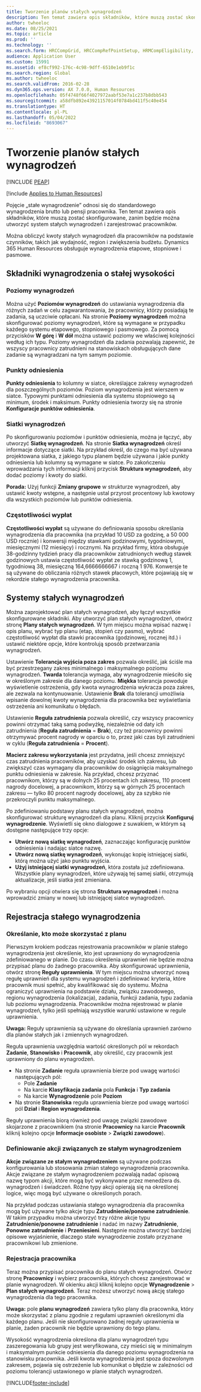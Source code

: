 ```yaml
---
title: Tworzenie planów stałych wynagrodzeń
description: Ten temat zawiera opis składników, które muszą zostać skonfigurowane, zanim będzie można utworzyć system stałych wynagrodzeń i zarejestrować pracowników.
author: twheeloc
ms.date: 08/25/2021
ms.topic: article
ms.prod: ''
ms.technology: ''
ms.search.form: HRCCompGrid, HRCCompRefPointSetup, HRMCompEligibility, HRMCompEvent, HRMFixedCompPlanTable, HcmCompensationWorkspace
audience: Application User
ms.custom: 15991
ms.assetid: ef8cf992-176c-4c98-9dff-6510e1eb9f1c
ms.search.region: Global
ms.author: twheeloc
ms.search.validFrom: 2016-02-28
ms.dyn365.ops.version: AX 7.0.0, Human Resources
ms.openlocfilehash: 05f4748f66f4027972aabf53e7a1c237b8dbb543
ms.sourcegitcommit: a58dfb892e43921157014f0784bd411f5c40e454
ms.translationtype: HT
ms.contentlocale: pl-PL
ms.lasthandoff: 05/04/2022
ms.locfileid: "8693067"
---
```

# <a name="create-a-fixed-compensation-plans"></a>Tworzenie planów stałych wynagrodzeń


[!INCLUDE [PEAP](../includes/peap-1.md)]

[!include [Applies to Human Resources](../includes/applies-to-hr.md)]

Pojęcie „stałe wynagrodzenie” odnosi się do standardowego wynagrodzenia brutto lub pensji pracownika. Ten temat zawiera opis składników, które muszą zostać skonfigurowane, zanim będzie można utworzyć system stałych wynagrodzeń i zarejestrować pracowników.

Można obliczyć kwoty stałych wynagrodzeń dla pracowników na podstawie czynników, takich jak wydajność, region i zwiększenia budżetu. Dynamics 365 Human Resources obsługuje wynagrodzenia etapowe, stopniowe i pasmowe.

## <a name="fixed-compensation-components"></a>Składniki wynagrodzenia o stałej wysokości
### <a name="compensation-levels"></a>Poziomy wynagrodzeń

Można użyć **Poziomów wynagrodzeń** do ustawiania wynagrodzenia dla różnych zadań w celu zagwarantowania, że pracownicy, którzy posiadają te zadania, są uczciwie opłacani. Na stronie **Poziomy wynagrodzeń** można skonfigurować poziomy wynagrodzeń, które są wymagane w przypadku każdego systemu etapowego, stopniowego i pasmowego. Za pomocą przycisków **W górę** i **W dół** można ustawić poziomy we właściwej kolejności według ich typu. Poziomy wynagrodzeń dla zadania pozwalają zapewnić, że wszyscy pracownicy zatrudnieni na stanowiskach obsługujących dane zadanie są wynagradzani na tym samym poziomie.

### <a name="reference-points"></a>Punkty odniesienia

**Punkty odniesienia** to kolumny w siatce, określające zakresy wynagrodzeń dla poszczególnych poziomów. Poziom wynagrodzenia jest wierszem w siatce. Typowymi punktami odniesienia dla systemu stopniowego są minimum, środek i maksimum. Punkty odniesienia tworzy się na stronie **Konfiguracje punktów odniesienia**.

### <a name="compensation-grids"></a>Siatki wynagrodzeń

Po skonfigurowaniu poziomów i punktów odniesienia, można je łączyć, aby utworzyć **Siatkę wynagrodzeń**. Na stronie **Siatka wynagrodzeń** określ informacje dotyczące siatki. Na przykład określ, do czego ma być używana projektowana siatka, z jakiego typu planem będzie używana i jakie punkty odniesienia lub kolumny są wymagane w siatce. Po zakończeniu wprowadzania tych informacji kliknij przycisk **Struktura wynagrodzeń**, aby dodać poziomy i kwoty do siatki. 

**Porada:** Użyj funkcji **Zmiany grupowe** w strukturze wynagrodzeń, aby ustawić kwoty wstępne, a następnie ustal przyrost procentowy lub kwotowy dla wszystkich poziomów lub punktów odniesienia.

### <a name="pay-frequencies"></a>Częstotliwości wypłat

**Częstotliwości wypłat** są używane do definiowania sposobu określania wynagrodzenia dla pracownika (na przykład 10 USD za godzinę, a 50 000 USD rocznie) i konwersji między stawkami godzinowymi, tygodniowymi, miesięcznymi (12 miesięcy) i rocznymi. Na przykład firmy, która obsługuje 38-godzinny tydzień pracy dla pracowników zatrudnionych według stawek godzinowych ustawia częstotliwość wypłat ze stawką godzinową 1, tygodniową 38, miesięczną 164,6666666667 i roczną 1 976. Konwersje te są używane do obliczania różnych stawek płacowych, które pojawiają się w rekordzie stałego wynagrodzenia pracownika.

## <a name="fixed-compensation-plans"></a>Systemy stałych wynagrodzeń
Można zaprojektować plan stałych wynagrodzeń, aby łączył wszystkie skonfigurowane składniki. Aby utworzyć plan stałych wynagrodzeń, otwórz stronę **Plany stałych wynagrodzeń**. W tym miejscu można wpisać nazwę i opis planu, wybrać typ planu (etap, stopień czy pasmo), wybrać częstotliwość wypłat dla stawki pracownika (godzinowej, rocznej itd.) i ustawić niektóre opcje, które kontrolują sposób przetwarzania wynagrodzeń. 

Ustawienie **Tolerancja wyjścia poza zakres** pozwala określić, jak ściśle ma być przestrzegany zakres minimalnego i maksymalnego poziomu wynagrodzeń. **Twarda** tolerancja wymaga, aby wynagrodzenie mieściło się w określonym zakresie dla danego poziomu. **Miękka** tolerancja powoduje wyświetlenie ostrzeżenia, gdy kwota wynagrodzenia wykracza poza zakres, ale zezwala na kontynuowanie. Ustawienie **Brak** dla tolerancji umożliwia wpisanie dowolnej kwoty wynagrodzenia dla pracownika bez wyświetlania ostrzeżenia ani komunikatu o błędach. 

Ustawienie **Reguła zatrudnienia** pozwala określić, czy wszyscy pracownicy powinni otrzymać taką samą podwyżkę, niezależnie od daty ich zatrudnienia (**Reguła zatrudnienia** = **Brak**), czy też pracownicy powinni otrzymywać procent nagrody w oparciu o to, przez jaki czas byli zatrudnieni w cyklu (**Reguła zatrudnienia** = **Procent**). 

**Macierz zakresu wykorzystania** jest przydatna, jeśli chcesz zmniejszyć czas zatrudnienia pracowników, aby uzyskać środek ich zakresu, lub zwiększyć czas wymagany dla pracowników do osiągnięcia maksymalnego punktu odniesienia w zakresie. Na przykład, chcesz przyznać pracownikom, którzy są w dolnych 25 procentach ich zakresu, 110 procent nagrody docelowej, a pracownikom, którzy są w górnych 25 procentach zakresu — tylko 80 procent nagrody docelowej, aby za szybko nie przekroczyli punktu maksymalnego. 

Po zdefiniowaniu podstawy planu stałych wynagrodzeń, można skonfigurować strukturę wynagrodzeń dla planu. Kliknij przycisk **Konfiguruj wynagrodzenie**. Wyświetli się okno dialogowe z suwakiem, w którym są dostępne następujące trzy opcje:

-   **Utwórz nową siatkę wynagrodzeń**, zaznaczając konfigurację punktów odniesienia i nadając siatce nazwę.
-   **Utwórz nową siatkę wynagrodzeń**, wykonując kopię istniejącej siatki, którą można użyć jako punktu wyjścia.
-   **Użyj istniejącej siatki wynagrodzeń**, która została już zdefiniowana. Wszystkie plany wynagrodzeń, które używają tej samej siatki, otrzymują aktualizacje, jeśli siatka jest zmieniana.

Po wybraniu opcji otwiera się strona **Struktura wynagrodzeń** i można wprowadzić zmiany w nowej lub istniejącej siatce wynagrodzeń.

## <a name="fixed-compensation-enrollment"></a>Rejestracja stałego wynagrodzenia
### <a name="determine-who-is-eligible-for-the-plan"></a>Określanie, kto może skorzystać z planu

Pierwszym krokiem podczas rejestrowania pracowników w planie stałego wynagrodzenia jest określenie, kto jest uprawniony do wynagrodzenia zdefiniowanego w planie. Do czasu określenia uprawnień nie będzie można przypisać planu do żadnego pracownika. Aby skonfigurować uprawnienia, otwórz stronę **Reguły uprawnienia**. W tym miejscu można utworzyć nową regułę uprawnień dla systemu wynagrodzeń i zdefiniować kryteria, które pracownik musi spełnić, aby kwalifikować się do systemu. Można ograniczyć uprawnienia na podstawie działu, związku zawodowego, regionu wynagrodzenia (lokalizacja), zadania, funkcji zadania, typu zadania lub poziomu wynagrodzenia. Pracowników można rejestrować w planie wynagrodzeń, tylko jeśli spełniają wszystkie warunki ustawione w regule uprawnienia. 

**Uwaga:** Reguły uprawnienia są używane do określania uprawnień zarówno dla planów stałych jak i zmiennych wynagrodzeń. 

Reguła uprawnienia uwzględnia wartość określonych pól w rekordach **Zadanie**, **Stanowisko** i **Pracownik**, aby określić, czy pracownik jest uprawniony do planu wynagrodzeń.

-   Na stronie **Zadanie** reguła uprawnienia bierze pod uwagę wartości następujących pól:
    -   Pole **Zadanie**
    -   Na karcie **Klasyfikacja zadania** pola **Funkcja** i **Typ zadania**
    -   Na karcie **Wynagrodzenie** pole **Poziom**
-   Na stronie **Stanowiska** reguła uprawnienia bierze pod uwagę wartości pól **Dział** i **Region wynagrodzenia**.

Reguły uprawnienia biorą również pod uwagę związki zawodowe skojarzone z pracownikiem (na stronie **Pracownicy** na karcie **Pracownik** kliknij kolejno opcje **Informacje osobiste** &gt; **Związki zawodowe**).

### <a name="define-fixed-compensation-actions"></a>Definiowanie akcji związanych ze stałym wynagrodzeniem

**Akcje związane ze stałym wynagrodzeniem** są używane podczas konfigurowania lub stosowania zmian stałego wynagrodzenia pracownika. Akcje związane ze stałym wynagrodzeniem pozwalają nadać opisową nazwę typom akcji, które mogą być wykonywane przez menedżera ds. wynagrodzeń i świadczeń. Różne typy akcji opierają się na określonej logice, więc mogą być używane o określonych porach. 

Na przykład podczas ustawiania stałego wynagrodzenia dla pracownika mogą być używane tylko akcje typu **Zatrudnienie/ponowne zatrudnienie**. W takim przypadku można utworzyć trzy różne akcje typu **Zatrudnienie/ponowne zatrudnienie** i nadać im nazwy **Zatrudnienie**, **Ponowne zatrudnienie** i **Przeniesieni**. Następnie można utworzyć bardziej opisowe wyjaśnienie, dlaczego stałe wynagrodzenie zostało przyznane pracownikowi lub zmienione.

### <a name="enroll-the-employee"></a>Rejestracja pracownika

Teraz można przypisać pracownika do planu stałych wynagrodzeń. Otwórz stronę **Pracownicy** i wybierz pracownika, których chcesz zarejestrować w planie wynagrodzeń. W okienku akcji kliknij kolejno opcje **Wynagrodzenie** &gt; **Plan stałych wynagrodzeń**. Teraz możesz utworzyć nową akcję stałego wynagrodzenia dla tego pracownika. 

**Uwaga:** pole **planu wynagrodzeń** zawiera tylko plany dla pracownika, który może skorzystać z planu zgodnie z regułami uprawnień określonymi dla każdego planu. Jeśli nie skonfigurowano żadnej reguły uprawnienia w planie, żaden pracownik nie będzie uprawniony do tego planu. 

Wysokość wynagrodzenia określona dla planu wynagrodzeń typu zaszeregowania lub grupy jest weryfikowana, czy mieści się w minimalnym i maksymalnym punkcie odniesienia dla danego poziomu wynagrodzenia na stanowisku pracownika. Jeśli kwota wynagrodzenia jest spoza dozwolonym zakresem, pojawia się ostrzeżenie lub komunikat o błędzie w zależności od poziomu tolerancji ustawionego w planie stałych wynagrodzeń.



[!INCLUDE[footer-include](../includes/footer-banner.md)]
